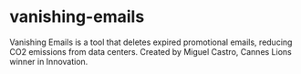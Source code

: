 # vanishing-emails
Vanishing Emails is a tool that deletes expired promotional emails, reducing CO2 emissions from data centers. Created by Miguel Castro, Cannes Lions winner in Innovation.
